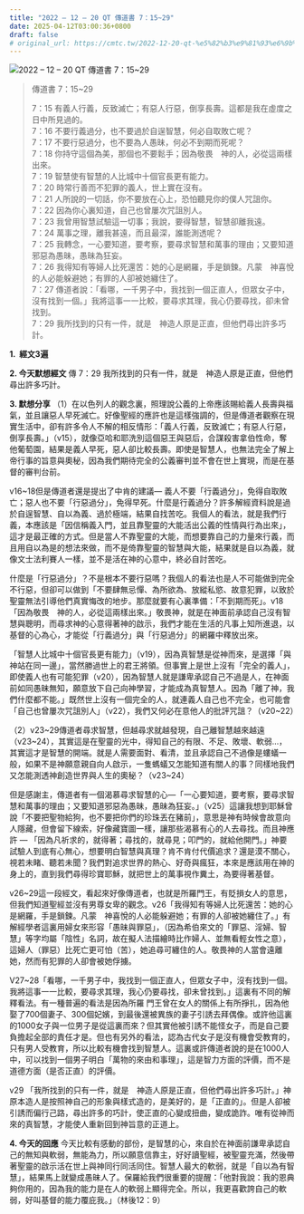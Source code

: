 ```yaml
---
title: "2022 – 12 – 20 QT 傳道書 7：15~29"
date: 2025-04-12T03:00:36+0800
draft: false
# original_url: https://cmtc.tw/2022-12-20-qt-%e5%82%b3%e9%81%93%e6%9b%b8-7%ef%bc%9a1529
---
```


![2022 – 12 – 20 QT 傳道書 7：15\~29](/images/qt.jpg  "2022 – 12 – 20 QT 傳道書 7：15\~29")

> 傳道書 7：15\~29
>
> 7：15 有義人行義，反致滅亡；有惡人行惡，倒享長壽。這都是我在虛度之日中所見過的。  
> 7：16 不要行義過分，也不要過於自逞智慧，何必自取敗亡呢？  
> 7：17 不要行惡過分，也不要為人愚昧，何必不到期而死呢？  
> 7：18 你持守這個為美，那個也不要鬆手；因為敬畏　神的人，必從這兩樣出來。  
> 7：19 智慧使有智慧的人比城中十個官長更有能力。  
> 7：20 時常行善而不犯罪的義人，世上實在沒有。  
> 7：21 人所說的一切話，你不要放在心上，恐怕聽見你的僕人咒詛你。  
> 7：22 因為你心裏知道，自己也曾屢次咒詛別人。  
> 7：23 我曾用智慧試驗這一切事；我說，要得智慧，智慧卻離我遠。  
> 7：24 萬事之理，離我甚遠，而且最深，誰能測透呢？  
> 7：25 我轉念，一心要知道，要考察，要尋求智慧和萬事的理由；又要知道邪惡為愚昧，愚昧為狂妄。  
> 7：26 我得知有等婦人比死還苦：她的心是網羅，手是鎖鍊。凡蒙　神喜悅的人必能躲避她；有罪的人卻被她纏住了。  
> 7：27 傳道者說：「看哪，一千男子中，我找到一個正直人，但眾女子中，沒有找到一個。」我將這事一一比較，要尋求其理，我心仍要尋找，卻未曾找到。  
> 7：29 我所找到的只有一件，就是　神造人原是正直，但他們尋出許多巧計。

**1.  經文3遍**

**2. 今天默想經文**
傳 7：29 我所找到的只有一件，就是　神造人原是正直，但他們尋出許多巧計。

**3. 默想分享**
（1）在以色列人的觀念裏，照理說公義的上帝應該賜給義人長壽與福氣，並且讓惡人早死滅亡。好像聖經的應許也是這樣強調的，但是傳道者觀察在現實生活中，卻有許多令人不解的相反情形：「義人行義，反致滅亡；有惡人行惡，倒享長壽。」（v15），就像亞哈和耶洗別這個惡王與惡后，合謀殺害拿伯性命，奪他葡萄園，結果是義人早死，惡人卻比較長壽。即使是智慧人，也無法完全了解上帝行事的旨意與奧秘，因為我們期待完全的公義審判並不會在世上實現，而是在基督的審判台前。

v16\~18但是傳道者還是提出了中肯的建議— 義人不要「行義過分」，免得自取敗亡；惡人也不要「行惡過分」，免得早死。什麼是行義過分？許多解經資料說是過於自逞智慧、自以為義、過於極端，結果自找苦吃。我個人的看法，就是我們行義，本應該是「因信稱義入門，並且靠聖靈的大能活出公義的性情與行為出來」，這才是最正確的方式。但是當人不靠聖靈的大能，而想要靠自己的力量來行義，而且用自以為是的想法來做，而不是倚靠聖靈的智慧與大能，結果就是自以為義，就像文士法利賽人一樣，並不是活在神的心意中，終必自討苦吃。

什麼是「行惡過分」？不是根本不要行惡嗎？我個人的看法也是人不可能做到完全不行惡，但卻可以做到「不要肆無忌憚、為所欲為、放縱私慾、故意犯罪，以致於聖靈無法引導他們真實悔改的地步。那麼就要有心裏準備：「不到期而死」。v18「因為敬畏　神的人，必從這兩樣出來。」敬畏神，就是在神面前承認自己沒有智慧與聰明，而尋求神的心意得著神的啟示，我們才能在生活的凡事上知所進退，以基督的心為心，才能從「行義過分」與「行惡過分」的網羅中釋放出來。

「智慧人比城中十個官長更有能力」（v19），因為真智慧是從神而來，是選擇「與神站在同一邊」，當然勝過世上的君王將領。但事實上是世上沒有「完全的義人」，即使義人也有可能犯罪（v20），因為智慧人就是謙卑承認自己不過是人，在神面前如同愚昧無知，願意放下自己向神學習，才能成為真智慧人。因為「離了神，我們什麼都不能。」既然世上沒有一個完全的人，就連義人自己也不完全，也可能會「自己也曾屢次咒詛別人」（v22），我們又何必在意他人的批評咒詛？（v20\~22）

（2）v23\~29傳道者尋求智慧，但越尋求就越發現，自己離智慧越來越遠（v23\~24），其實這是在聖靈的光中，得知自己的有限、不足、敗壞、軟弱…，其實這才是智慧的開端。就是人需要面對、看清，並且承認自己不過像是螻蟻一般，如果不是神願意親自向人啟示，一隻螞蟻又怎能知道有關人的事？同樣地我們又怎能測透神創造世界與人生的奧秘？（v23\~24）

但是感謝主，傳道者有一個渴慕尋求智慧的心—「一心要知道，要考察，要尋求智慧和萬事的理由；又要知道邪惡為愚昧，愚昧為狂妄。」（v25）這讓我想到耶穌曾說「不要把聖物給狗，也不要把你們的珍珠丟在豬前」，意思是神有時候會故意向人隱藏，但會留下線索，好像藏寶圖一樣，讓那些渴慕有心的人去尋找。而且神應許 — 「因為凡祈求的，就得著；尋找的，就尋見；叩門的，就給他開門。」神要試驗人到底有心無心，想要明白智慧與真理？肯不肯付代價追求？還是漠不關心，視若未睹、聽若未聞？我們對追求世界的熱心、好奇與瘋狂，本來是應該用在神的身上的，直到我們尋得珍寶耶穌，就把世上的萬事視作糞土，為要得著基督。

v26\~29這一段經文，看起來好像傳道者，也就是所羅門王，有貶損女人的意思，但我們知道聖經並沒有男尊女卑的觀念。v26「我得知有等婦人比死還苦：她的心是網羅，手是鎖鍊。凡蒙　神喜悅的人必能躲避她；有罪的人卻被她纏住了。」有解經學者這裏用婦女來形容「愚昧與罪惡」，（因為希伯來文的「罪惡、淫婦、智慧」等字均屬「陰性」名詞，故在擬人法描繪時比作婦人、並無看輕女性之意），這婦人（罪惡）比死亡更可怕（苦），她追尋可纏住的人。敬畏神的人當會遠離她，然而有犯罪的人卻會被她俘擄。

V27\~28「看哪，一千男子中，我找到一個正直人，但眾女子中，沒有找到一個。我將這事一一比較，要尋求其理，我心仍要尋找，卻未曾找到。」這裏有不同的解釋看法。有一種普遍的看法是因為所羅 門王曾在女人的關係上有所掙扎，因為他娶了700個妻子、300個妃嬪，到最後還被異族的妻子引誘去拜偶像。或許他這裏的1000女子與一位男子是從這裏而來？但其實他被引誘不能怪女子，而是自己要負擔起全部的責任才是。但也有另外的看法，認為古代女子是沒有機會受教育的，只有男人受教育，所以比較有機會找到智慧人。這裏或許傳道者說的是在1000人中，可以找到一個男子明白「萬物的來由和事理」，這是智力方面的評價，而不是道德方面（是否正直）的評價。

v29 「我所找到的只有一件，就是　神造人原是正直，但他們尋出許多巧計。」神原本造人是按照神自己的形象與樣式造的，是美好的，是「正直的」。但是人卻被引誘而偏行己路，尋出許多的巧計，使正直的心變成扭曲，變成詭詐。唯有從神而來的真智慧，才能使人重新回到神旨意的正道上。

**4. 今天的回應**
今天比較有感動的部份，是智慧的心，來自於在神面前謙卑承認自己的無知與軟弱，無能為力，所以願意信靠主，好好讀聖經，被聖靈充滿，然後帶著聖靈的啟示活在世上與神同行同活同住。智慧人最大的軟弱，就是「自以為有智慧」，結果馬上就變成愚昧人了。保羅給我們很重要的提醒：「他對我說：我的恩典夠你用的，因為我的能力是在人的軟弱上顯得完全。所以，我更喜歡誇自己的軟弱，好叫基督的能力覆庇我。」（林後12：9）
